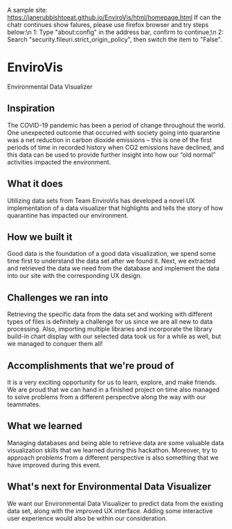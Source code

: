 A sample site:
https://janerubbishtoeat.github.io/EnviroVis/html/homepage.html
If can the chatr continues show falures, please use firefox browser and try steps below:\n
1: Type "about:config" in the address bar, confirm to continue;\n
2: Search "security.fileuri.strict_origin_policy", then switch the item to "False".

# EnviroVis
Environmental Data  Visualizer
## Inspiration
The COVID-19 pandemic has been a period of change throughout the world. One unexpected outcome that occurred with society going into quarantine was a net reduction in carbon dioxide emissions – this is one of the first periods of time in recorded history when CO2 emissions have declined, and this data can be used to provide further insight into how our “old normal” activities impacted the environment.

## What it does
Utilizing data sets from Team EnviroVis has developed a novel UX implementation of a data visualizer that highlights and tells the story of how quarantine has impacted our environment. 

## How we built it
Good data is the foundation of a good data visualization, we spend some time first to understand the data set after we found it. Next, we extracted and retrieved the data we need from the database and implement the data into our site with the corresponding UX design. 

## Challenges we ran into
Retrieving the specific data from the data set and working with different types of files is definitely a challenge for us since we are all new to data processing. Also, importing multiple libraries and incorporate the library build-in chart display with our selected data took us for a while as well, but we managed to conquer them all!

## Accomplishments that we're proud of
It is a very exciting opportunity for us to learn, explore, and make friends. We are proud that we can hand in a finished project on time also managed to solve problems from a different perspective along the way with our teammates. 

## What we learned
Managing databases and being able to retrieve data are some valuable data visualization skills that we learned during this hackathon. Moreover, try to approach problems from a different perspective is also something that we have improved during this event.  

## What's next for Environmental Data  Visualizer
We want our Environmental Data  Visualizer to predict data from the existing data set, along with the improved UX interface.  Adding some interactive user experience would also be within our consideration. 

